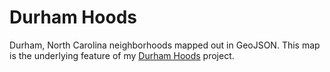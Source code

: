Durham Hoods
============

Durham, North Carolina neighborhoods mapped out in GeoJSON.
This map is the underlying feature of my [Durham Hoods](http://durhamhoods.com) project.
